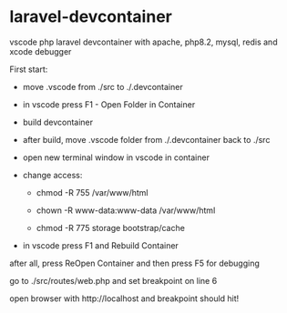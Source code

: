 # laravel-devcontainer
vscode php laravel devcontainer with apache, php8.2, mysql, redis and xcode debugger

First start:

- move .vscode from ./src to ./.devcontainer

- in vscode press F1 - Open Folder in Container

- build devcontainer

- after build, move .vscode folder from ./.devcontainer back to ./src

- open new terminal window in vscode in container

- change access:

  - chmod -R 755 /var/www/html
  
  - chown -R www-data:www-data /var/www/html
  
  - chmod -R 775 storage bootstrap/cache
  
- in vscode press F1 and Rebuild Container

after all, press ReOpen Container and then press F5 for debugging

go to ./src/routes/web.php and set breakpoint on line 6

open browser with http://localhost and breakpoint should hit!

